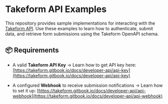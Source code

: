 # Takeform API Examples

This repository provides sample implementations for interacting with the [Takeform API](https://api.takeform.app/developer). Use these examples to learn how to authenticate, submit data, and retrieve form submissions using the Takeform OpenAPI schema.

## 📦 Requirements

- A valid **Takeform API Key**
  → Learn how to get API key here: [https://takeform.gitbook.io/docs/developer-api/api-key](https://takeform.gitbook.io/docs/developer-api/api-key)

- A configured **Webhook** to receive submission notifications
  → Learn how to set it up: [https://takeform.gitbook.io/docs/developer-api/api-webhook](https://takeform.gitbook.io/docs/developer-api/api-webhook)
